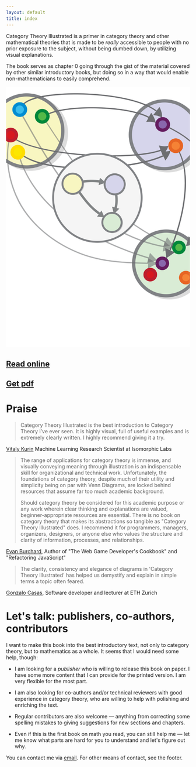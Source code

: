 ```yaml
---
layout: default
title: index
---
```



Category Theory Illustrated is a primer in category theory and other mathematical theories that is made to be *really* accessible to people with no prior exposure to the subject, without being dumbed down, by utilizing visual explanations.

The book serves as chapter 0 going through the gist of the material covered by other similar introductory books, but doing so in a way that would enable non-mathematicians to easily comprehend.

[![cover.svg](cover.svg)](00_about)

[Read online](00_about)
--

[Get pdf](print)
--

Praise
===

> Category Theory Illustrated is the best introduction to Category Theory I’ve ever seen. It is highly visual, full of useful examples and is extremely clearly written. I highly recommend giving it a try.

[Vitaly Kurin](https://twitter.com/y0b1byte) Machine Learning Research Scientist at Isomorphic Labs

> The range of applications for category theory is immense, and visually conveying meaning through illustration is an indispensable skill for organizational and technical work. Unfortunately, the foundations of category theory, despite much of their utility and simplicity being on par with Venn Diagrams, are locked behind resources that assume far too much academic background.
>
>Should category theory be considered for this academic purpose or any work wherein clear thinking and explanations are valued, beginner-appropriate resources are essential. There is no book on category theory that makes its abstractions so tangible as "Category Theory Illustrated" does. I recommend it for programmers, managers, organizers, designers, or anyone else who values the structure and clarity of information, processes, and relationships.

[Evan Burchard](https://www.oreilly.com/pub/au/7124), Author of "The Web Game Developer's Cookbook" and "Refactoring JavaScript"


> The clarity, consistency and elegance of diagrams in 'Category Theory Illustrated' has helped us demystify and explain in simple terms a topic often feared.

[Gonzalo Casas](https://gnz.io/), Software developer and lecturer at ETH Zurich

Let's talk: publishers, co-authors, contributors
===

I want to make this book into the best introductory text, not only to category theory, but to mathematics as a whole. It seems that I would need some help, though: 

- I am looking for a *publisher* who is willing to release this book on paper. I have some more content that I can provide for the printed version. I am very flexible for the most part.

- I am also looking for co-authors and/or technical reviewers with good experience in category theory, who are willing to help with polishing and enriching the text.

- Regular contributors are also welcome &mdash; anything from correcting some spelling mistakes to giving suggestions for new sections and chapters.

- Even if this is the first book on math you read, you can still help me &mdash; let me know what parts are hard for you to understand and let's figure out why.

You can contact me via [email](mailto:marinovboris@protonmail.com). For other means of contact, see the footer.
